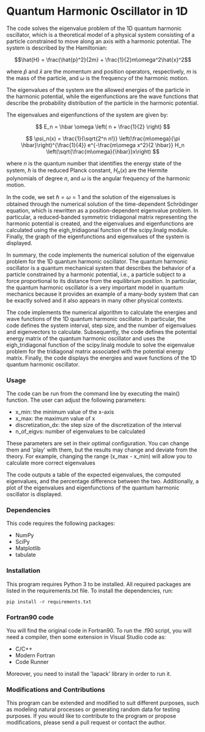 # Quantum Harmonic Oscillator in 1D
The code solves the eigenvalue problem of the 1D quantum harmonic oscillator, which is a theoretical model of a physical system consisting of a particle constrained to move along an axis with a harmonic potential. The system is described by the Hamiltonian:

$$\hat{H} = \frac{\hat{p}^2}{2m} + \frac{1}{2}m\omega^2\hat{x}^2$$

where $\hat{p}$ and $\hat{x}$ are the momentum and position operators, respectively, $m$ is the mass of the particle, and $\omega$ is the frequency of the harmonic motion.

The eigenvalues of the system are the allowed energies of the particle in the harmonic potential, while the eigenfunctions are the wave functions that describe the probability distribution of the particle in the harmonic potential.

The eigenvalues and eigenfunctions of the system are given by:

$$ E_n = \hbar \omega \left( n + \frac{1}{2} \right) $$

$$ \psi_n(x) = \frac{1}{\sqrt{2^n n!}} \left(\frac{m\omega}{\pi \hbar}\right)^{\frac{1}{4}} e^{-\frac{m\omega x^2}{2 \hbar}} H_n \left(\sqrt{\frac{m\omega}{\hbar}}x\right) $$

where $n$ is the quantum number that identifies the energy state of the system, $\hbar$ is the reduced Planck constant, $H_n(x)$ are the Hermite polynomials of degree $n$, and $\omega$ is the angular frequency of the harmonic motion.

In the code, we set $\hbar = \omega =  1$ and the solution of the eigenvalues is obtained through the numerical solution of the time-dependent Schrödinger equation, which is rewritten as a position-dependent eigenvalue problem. In particular, a reduced-banded symmetric tridiagonal matrix representing the harmonic potential is created, and the eigenvalues and eigenfunctions are calculated using the eigh_tridiagonal function of the scipy.linalg module. Finally, the graph of the eigenfunctions and eigenvalues of the system is displayed.

In summary, the code implements the numerical solution of the eigenvalue problem for the 1D quantum harmonic oscillator. The quantum harmonic oscillator is a quantum mechanical system that describes the behavior of a particle constrained by a harmonic potential, i.e., a particle subject to a force proportional to its distance from the equilibrium position. In particular, the quantum harmonic oscillator is a very important model in quantum mechanics because it provides an example of a many-body system that can be exactly solved and it also appears in many other physical contexts.

The code implements the numerical algorithm to calculate the energies and wave functions of the 1D quantum harmonic oscillator. In particular, the code defines the system interval, step size, and the number of eigenvalues and eigenvectors to calculate. Subsequently, the code defines the potential energy matrix of the quantum harmonic oscillator and uses the eigh_tridiagonal function of the scipy.linalg module to solve the eigenvalue problem for the tridiagonal matrix associated with the potential energy matrix. Finally, the code displays the energies and wave functions of the 1D quantum harmonic oscillator.

### Usage
The code can be run from the command line by executing the main() function. The user can adjust the following parameters:

* x_min: the minimum value of the x-axis
* x_max: the maximum value of x
* discretization_dx: the step size of the discretization of the interval
* n_of_eigvs: number of eigenvalues to be calculated

These parameters are set in their optimal configuration. You can change them and 'play' with them, but the results may change and deviate from the theory. For example, changing the range (x_max - x_min) will allow you to calculate more correct eigenvalues 

The code outputs a table of the expected eigenvalues, the computed eigenvalues, and the percentage difference between the two. Additionally, a plot of the eigenvalues and eigenfunctions of the quantum harmonic oscillator is displayed.

### Dependencies
This code requires the following packages:

* NumPy
* SciPy
* Matplotlib
* tabulate

### Installation

This program requires Python 3 to be installed. All required packages are listed in the requirements.txt file. To install the dependencies, run:

```
pip install -r requirements.txt
```

### Fortran90 code

You will find the original code in Fortran90. To run the .f90 script, you will need a compiler, then some extension in Visual Studio code as:

- C/C++
- Modern Fortran
- Code Runner

Moreover, you need to install the 'lapack' library in order to run it.

### Modifications and Contributions

This program can be extended and modified to suit different purposes, such as modeling natural processes or generating random data for testing purposes. If you would like to contribute to the program or propose modifications, please send a pull request or contact the author.

